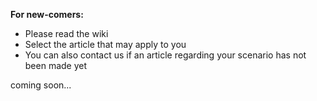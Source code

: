 **For new-comers:**
* Please read the wiki
* Select the article that may apply to you
* You can also contact us if an article regarding your scenario has not been made yet

coming soon...
